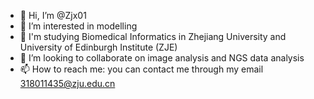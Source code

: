 - 👋 Hi, I’m @Zjx01
- 👀 I’m interested in modelling 
- 🌱 I'm studying Biomedical Informatics in Zhejiang University and University of Edinburgh Institute (ZJE)
- 💞️ I’m looking to collaborate on image analysis and NGS data analysis
- 📫 How to reach me: you can contact me through my email 318011435@zju.edu.cn



<!---
Zjx01/Zjx01 is a ✨ special ✨ repository because its `README.md` (this file) appears on your GitHub profile.
You can click the Preview link to take a look at your changes.
--->
